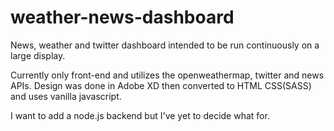 # weather-news-dashboard
News, weather and twitter dashboard intended to be run continuously on a large display.

Currently only front-end and utilizes the openweathermap, twitter and news APIs.  Design
was done in Adobe XD then converted to HTML CSS(SASS) and uses vanilla javascript.

I want to add a node.js backend but I've yet to decide what for.
